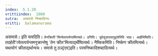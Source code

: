 ```yaml
---
index:  5.1.20
vrittiindex:  1660
sutra:  असमासे निष्कादिभ्यः
vritti:  balamanorama 
---
```


असमासे। इति यावदिति। `तेनक्रिती'मित्येतत्पर्यन्तमित्यर्थः। ठगिति। पूर्वसूत्रात्तदनुवृत्तेरिति भावः। आर्हीयेष्विति। `तदर्हती'त्येतत्पर्यन्तमनुक्रान्तेषु `तेन क्रीत'मित्याद्यर्थेष्वित्यर्थः। नैष्किकमिति। निष्केण क्रीतमित्यर्थः। यथायोगं क्रीताद्यर्थान्वयः। समासे तु ठञ्[एव]इति। परमनिष्कादिशब्दादित्यर्थः। 

